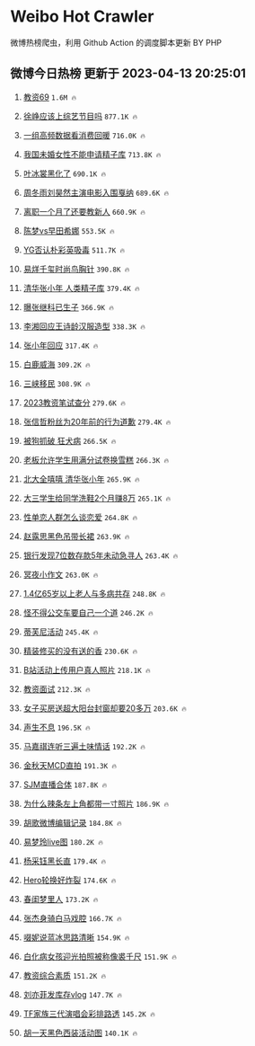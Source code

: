# Weibo Hot Crawler 



微博热榜爬虫，利用 Github Action 的调度脚本更新 BY PHP 


## 微博今日热榜 更新于 2023-04-13 20:25:01 
1. [教资69](https://s.weibo.com/weibo?q=%E6%95%99%E8%B5%8469&t=31&band_rank=1&Refer=top) `1.6M 🔥` 

1. [徐峥应该上综艺节目吗](https://s.weibo.com/weibo?q=%23%E5%BE%90%E5%B3%A5%E5%BA%94%E8%AF%A5%E4%B8%8A%E7%BB%BC%E8%89%BA%E8%8A%82%E7%9B%AE%E5%90%97%23&t=31&band_rank=2&Refer=top) `877.1K 🔥` 

1. [一组高频数据看消费回暖](https://s.weibo.com/weibo?q=%23%E4%B8%80%E7%BB%84%E9%AB%98%E9%A2%91%E6%95%B0%E6%8D%AE%E7%9C%8B%E6%B6%88%E8%B4%B9%E5%9B%9E%E6%9A%96%23&t=31&band_rank=3&Refer=top) `716.0K 🔥` 

1. [我国未婚女性不能申请精子库](https://s.weibo.com/weibo?q=%23%E6%88%91%E5%9B%BD%E6%9C%AA%E5%A9%9A%E5%A5%B3%E6%80%A7%E4%B8%8D%E8%83%BD%E7%94%B3%E8%AF%B7%E7%B2%BE%E5%AD%90%E5%BA%93%23&t=31&band_rank=4&Refer=top) `713.8K 🔥` 

1. [叶冰裳黑化了](https://s.weibo.com/weibo?q=%23%E5%8F%B6%E5%86%B0%E8%A3%B3%E9%BB%91%E5%8C%96%E4%BA%86%23&t=31&band_rank=5&Refer=top) `690.1K 🔥` 

1. [周冬雨刘昊然主演电影入围戛纳](https://s.weibo.com/weibo?q=%23%E5%91%A8%E5%86%AC%E9%9B%A8%E5%88%98%E6%98%8A%E7%84%B6%E4%B8%BB%E6%BC%94%E7%94%B5%E5%BD%B1%E5%85%A5%E5%9B%B4%E6%88%9B%E7%BA%B3%23&t=31&band_rank=6&Refer=top) `689.6K 🔥` 

1. [离职一个月了还要教新人](https://s.weibo.com/weibo?q=%23%E7%A6%BB%E8%81%8C%E4%B8%80%E4%B8%AA%E6%9C%88%E4%BA%86%E8%BF%98%E8%A6%81%E6%95%99%E6%96%B0%E4%BA%BA%23&t=31&band_rank=7&Refer=top) `660.9K 🔥` 

1. [陈梦vs早田希娜](https://s.weibo.com/weibo?q=%E9%99%88%E6%A2%A6vs%E6%97%A9%E7%94%B0%E5%B8%8C%E5%A8%9C&t=31&band_rank=8&Refer=top) `553.5K 🔥` 

1. [YG否认朴彩英吸毒](https://s.weibo.com/weibo?q=%23YG%E5%90%A6%E8%AE%A4%E6%9C%B4%E5%BD%A9%E8%8B%B1%E5%90%B8%E6%AF%92%23&t=31&band_rank=9&Refer=top) `511.7K 🔥` 

1. [易烊千玺时尚鸟胸针](https://s.weibo.com/weibo?q=%23%E6%98%93%E7%83%8A%E5%8D%83%E7%8E%BA%E6%97%B6%E5%B0%9A%E9%B8%9F%E8%83%B8%E9%92%88%23&t=31&band_rank=10&Refer=top) `390.8K 🔥` 

1. [清华张小年 人类精子库](https://s.weibo.com/weibo?q=%E6%B8%85%E5%8D%8E%E5%BC%A0%E5%B0%8F%E5%B9%B4%20%E4%BA%BA%E7%B1%BB%E7%B2%BE%E5%AD%90%E5%BA%93&t=31&band_rank=11&Refer=top) `379.4K 🔥` 

1. [曝张继科已生子](https://s.weibo.com/weibo?q=%23%E6%9B%9D%E5%BC%A0%E7%BB%A7%E7%A7%91%E5%B7%B2%E7%94%9F%E5%AD%90%23&t=31&band_rank=12&Refer=top) `366.9K 🔥` 

1. [李湘回应王诗龄汉服造型](https://s.weibo.com/weibo?q=%23%E6%9D%8E%E6%B9%98%E5%9B%9E%E5%BA%94%E7%8E%8B%E8%AF%97%E9%BE%84%E6%B1%89%E6%9C%8D%E9%80%A0%E5%9E%8B%23&t=31&band_rank=13&Refer=top) `338.3K 🔥` 

1. [张小年回应](https://s.weibo.com/weibo?q=%23%E5%BC%A0%E5%B0%8F%E5%B9%B4%E5%9B%9E%E5%BA%94%23&t=31&band_rank=14&Refer=top) `317.4K 🔥` 

1. [白鹿威海](https://s.weibo.com/weibo?q=%23%E7%99%BD%E9%B9%BF%E5%A8%81%E6%B5%B7%23&t=31&band_rank=15&Refer=top) `309.2K 🔥` 

1. [三峡移民](https://s.weibo.com/weibo?q=%E4%B8%89%E5%B3%A1%E7%A7%BB%E6%B0%91&t=31&band_rank=16&Refer=top) `308.9K 🔥` 

1. [2023教资笔试查分](https://s.weibo.com/weibo?q=%232023%E6%95%99%E8%B5%84%E7%AC%94%E8%AF%95%E6%9F%A5%E5%88%86%23&t=31&band_rank=17&Refer=top) `279.6K 🔥` 

1. [张信哲粉丝为20年前的行为道歉](https://s.weibo.com/weibo?q=%23%E5%BC%A0%E4%BF%A1%E5%93%B2%E7%B2%89%E4%B8%9D%E4%B8%BA20%E5%B9%B4%E5%89%8D%E7%9A%84%E8%A1%8C%E4%B8%BA%E9%81%93%E6%AD%89%23&t=31&band_rank=18&Refer=top) `279.4K 🔥` 

1. [被狗抓破 狂犬病](https://s.weibo.com/weibo?q=%E8%A2%AB%E7%8B%97%E6%8A%93%E7%A0%B4%20%E7%8B%82%E7%8A%AC%E7%97%85&t=31&band_rank=19&Refer=top) `266.5K 🔥` 

1. [老板允许学生用满分试卷换雪糕](https://s.weibo.com/weibo?q=%23%E8%80%81%E6%9D%BF%E5%85%81%E8%AE%B8%E5%AD%A6%E7%94%9F%E7%94%A8%E6%BB%A1%E5%88%86%E8%AF%95%E5%8D%B7%E6%8D%A2%E9%9B%AA%E7%B3%95%23&t=31&band_rank=20&Refer=top) `266.3K 🔥` 

1. [北大全嘻嘻 清华张小年](https://s.weibo.com/weibo?q=%E5%8C%97%E5%A4%A7%E5%85%A8%E5%98%BB%E5%98%BB%20%E6%B8%85%E5%8D%8E%E5%BC%A0%E5%B0%8F%E5%B9%B4&t=31&band_rank=21&Refer=top) `265.9K 🔥` 

1. [大三学生给同学洗鞋2个月赚8万](https://s.weibo.com/weibo?q=%23%E5%A4%A7%E4%B8%89%E5%AD%A6%E7%94%9F%E7%BB%99%E5%90%8C%E5%AD%A6%E6%B4%97%E9%9E%8B2%E4%B8%AA%E6%9C%88%E8%B5%9A8%E4%B8%87%23&t=31&band_rank=22&Refer=top) `265.1K 🔥` 

1. [性单恋人群怎么谈恋爱](https://s.weibo.com/weibo?q=%23%E6%80%A7%E5%8D%95%E6%81%8B%E4%BA%BA%E7%BE%A4%E6%80%8E%E4%B9%88%E8%B0%88%E6%81%8B%E7%88%B1%23&t=31&band_rank=23&Refer=top) `264.8K 🔥` 

1. [赵露思黑色吊带长裙](https://s.weibo.com/weibo?q=%23%E8%B5%B5%E9%9C%B2%E6%80%9D%E9%BB%91%E8%89%B2%E5%90%8A%E5%B8%A6%E9%95%BF%E8%A3%99%23&t=31&band_rank=24&Refer=top) `263.9K 🔥` 

1. [银行发现7位数存款5年未动急寻人](https://s.weibo.com/weibo?q=%23%E9%93%B6%E8%A1%8C%E5%8F%91%E7%8E%B07%E4%BD%8D%E6%95%B0%E5%AD%98%E6%AC%BE5%E5%B9%B4%E6%9C%AA%E5%8A%A8%E6%80%A5%E5%AF%BB%E4%BA%BA%23&t=31&band_rank=25&Refer=top) `263.4K 🔥` 

1. [冥夜小作文](https://s.weibo.com/weibo?q=%23%E5%86%A5%E5%A4%9C%E5%B0%8F%E4%BD%9C%E6%96%87%23&t=31&band_rank=26&Refer=top) `263.0K 🔥` 

1. [1.4亿65岁以上老人与多病共存](https://s.weibo.com/weibo?q=%231.4%E4%BA%BF65%E5%B2%81%E4%BB%A5%E4%B8%8A%E8%80%81%E4%BA%BA%E4%B8%8E%E5%A4%9A%E7%97%85%E5%85%B1%E5%AD%98%23&t=31&band_rank=27&Refer=top) `248.8K 🔥` 

1. [怪不得公交车要自己一个道](https://s.weibo.com/weibo?q=%23%E6%80%AA%E4%B8%8D%E5%BE%97%E5%85%AC%E4%BA%A4%E8%BD%A6%E8%A6%81%E8%87%AA%E5%B7%B1%E4%B8%80%E4%B8%AA%E9%81%93%23&t=31&band_rank=28&Refer=top) `246.2K 🔥` 

1. [蒂芙尼活动](https://s.weibo.com/weibo?q=%E8%92%82%E8%8A%99%E5%B0%BC%E6%B4%BB%E5%8A%A8&t=31&band_rank=29&Refer=top) `245.4K 🔥` 

1. [精装修买的没有送的香](https://s.weibo.com/weibo?q=%23%E7%B2%BE%E8%A3%85%E4%BF%AE%E4%B9%B0%E7%9A%84%E6%B2%A1%E6%9C%89%E9%80%81%E7%9A%84%E9%A6%99%23&t=31&band_rank=30&Refer=top) `230.6K 🔥` 

1. [B站活动上传用户真人照片](https://s.weibo.com/weibo?q=%23B%E7%AB%99%E6%B4%BB%E5%8A%A8%E4%B8%8A%E4%BC%A0%E7%94%A8%E6%88%B7%E7%9C%9F%E4%BA%BA%E7%85%A7%E7%89%87%23&t=31&band_rank=31&Refer=top) `218.1K 🔥` 

1. [教资面试](https://s.weibo.com/weibo?q=%E6%95%99%E8%B5%84%E9%9D%A2%E8%AF%95&t=31&band_rank=32&Refer=top) `212.3K 🔥` 

1. [女子买房送超大阳台封窗却要20多万](https://s.weibo.com/weibo?q=%23%E5%A5%B3%E5%AD%90%E4%B9%B0%E6%88%BF%E9%80%81%E8%B6%85%E5%A4%A7%E9%98%B3%E5%8F%B0%E5%B0%81%E7%AA%97%E5%8D%B4%E8%A6%8120%E5%A4%9A%E4%B8%87%23&t=31&band_rank=33&Refer=top) `203.6K 🔥` 

1. [声生不息](https://s.weibo.com/weibo?q=%E5%A3%B0%E7%94%9F%E4%B8%8D%E6%81%AF&t=31&band_rank=34&Refer=top) `196.5K 🔥` 

1. [马嘉祺连听三遍土味情话](https://s.weibo.com/weibo?q=%23%E9%A9%AC%E5%98%89%E7%A5%BA%E8%BF%9E%E5%90%AC%E4%B8%89%E9%81%8D%E5%9C%9F%E5%91%B3%E6%83%85%E8%AF%9D%23&t=31&band_rank=35&Refer=top) `192.2K 🔥` 

1. [金秋天MCD直拍](https://s.weibo.com/weibo?q=%23%E9%87%91%E7%A7%8B%E5%A4%A9MCD%E7%9B%B4%E6%8B%8D%23&t=31&band_rank=36&Refer=top) `191.3K 🔥` 

1. [SJM直播合体](https://s.weibo.com/weibo?q=%23SJM%E7%9B%B4%E6%92%AD%E5%90%88%E4%BD%93%23&t=31&band_rank=37&Refer=top) `187.8K 🔥` 

1. [为什么辣条左上角都带一寸照片](https://s.weibo.com/weibo?q=%23%E4%B8%BA%E4%BB%80%E4%B9%88%E8%BE%A3%E6%9D%A1%E5%B7%A6%E4%B8%8A%E8%A7%92%E9%83%BD%E5%B8%A6%E4%B8%80%E5%AF%B8%E7%85%A7%E7%89%87%23&t=31&band_rank=38&Refer=top) `186.9K 🔥` 

1. [胡歌微博编辑记录](https://s.weibo.com/weibo?q=%23%E8%83%A1%E6%AD%8C%E5%BE%AE%E5%8D%9A%E7%BC%96%E8%BE%91%E8%AE%B0%E5%BD%95%23&t=31&band_rank=39&Refer=top) `184.8K 🔥` 

1. [易梦玲live图](https://s.weibo.com/weibo?q=%23%E6%98%93%E6%A2%A6%E7%8E%B2live%E5%9B%BE%23&t=31&band_rank=40&Refer=top) `180.2K 🔥` 

1. [杨采钰黑长直](https://s.weibo.com/weibo?q=%23%E6%9D%A8%E9%87%87%E9%92%B0%E9%BB%91%E9%95%BF%E7%9B%B4%23&t=31&band_rank=41&Refer=top) `179.4K 🔥` 

1. [Hero轮换好炸裂](https://s.weibo.com/weibo?q=Hero%E8%BD%AE%E6%8D%A2%E5%A5%BD%E7%82%B8%E8%A3%82&t=31&band_rank=42&Refer=top) `174.6K 🔥` 

1. [春闺梦里人](https://s.weibo.com/weibo?q=%E6%98%A5%E9%97%BA%E6%A2%A6%E9%87%8C%E4%BA%BA&t=31&band_rank=43&Refer=top) `173.2K 🔥` 

1. [张杰身骑白马戏腔](https://s.weibo.com/weibo?q=%23%E5%BC%A0%E6%9D%B0%E8%BA%AB%E9%AA%91%E7%99%BD%E9%A9%AC%E6%88%8F%E8%85%94%23&t=31&band_rank=44&Refer=top) `166.7K 🔥` 

1. [啜妮说蓝冰思路清晰](https://s.weibo.com/weibo?q=%23%E5%95%9C%E5%A6%AE%E8%AF%B4%E8%93%9D%E5%86%B0%E6%80%9D%E8%B7%AF%E6%B8%85%E6%99%B0%23&t=31&band_rank=45&Refer=top) `154.9K 🔥` 

1. [白化病女孩迎光拍照被称像裘千尺](https://s.weibo.com/weibo?q=%23%E7%99%BD%E5%8C%96%E7%97%85%E5%A5%B3%E5%AD%A9%E8%BF%8E%E5%85%89%E6%8B%8D%E7%85%A7%E8%A2%AB%E7%A7%B0%E5%83%8F%E8%A3%98%E5%8D%83%E5%B0%BA%23&t=31&band_rank=46&Refer=top) `151.9K 🔥` 

1. [教资综合素质](https://s.weibo.com/weibo?q=%E6%95%99%E8%B5%84%E7%BB%BC%E5%90%88%E7%B4%A0%E8%B4%A8&t=31&band_rank=47&Refer=top) `151.2K 🔥` 

1. [刘亦菲发库存vlog](https://s.weibo.com/weibo?q=%23%E5%88%98%E4%BA%A6%E8%8F%B2%E5%8F%91%E5%BA%93%E5%AD%98vlog%23&t=31&band_rank=48&Refer=top) `147.7K 🔥` 

1. [TF家族三代演唱会彩排路透](https://s.weibo.com/weibo?q=%23TF%E5%AE%B6%E6%97%8F%E4%B8%89%E4%BB%A3%E6%BC%94%E5%94%B1%E4%BC%9A%E5%BD%A9%E6%8E%92%E8%B7%AF%E9%80%8F%23&t=31&band_rank=49&Refer=top) `145.2K 🔥` 

1. [胡一天黑色西装活动图](https://s.weibo.com/weibo?q=%23%E8%83%A1%E4%B8%80%E5%A4%A9%E9%BB%91%E8%89%B2%E8%A5%BF%E8%A3%85%E6%B4%BB%E5%8A%A8%E5%9B%BE%23&t=31&band_rank=50&Refer=top) `140.1K 🔥` 

